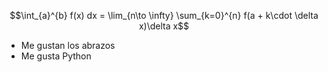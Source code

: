 ```math
\int_{a}^{b} f(x) dx = \lim_{n\to \infty} \sum_{k=0}^{n} f(a + k\cdot \delta x)\delta x
```

- Me gustan los abrazos
- Me gusta Python
